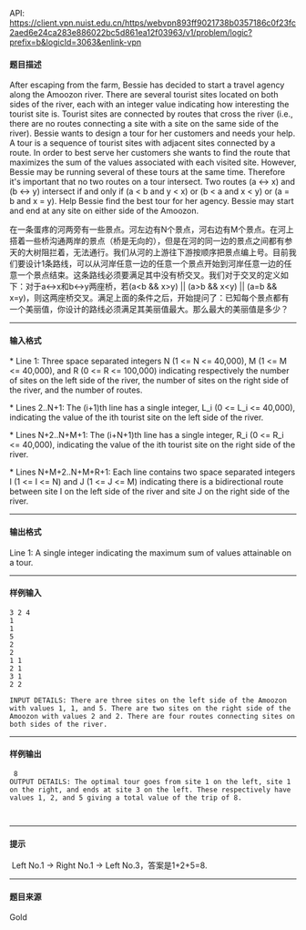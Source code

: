 API: https://client.vpn.nuist.edu.cn/https/webvpn893ff9021738b0357186c0f23fc2aed6e24ca283e886022bc5d861ea12f03963/v1/problem/logic?prefix=b&logicId=3063&enlink-vpn

#### 题目描述

After escaping from the farm, Bessie has decided to start a travel agency along the Amoozon river. There are several tourist sites located on both sides of the river, each with an integer value indicating how interesting the tourist site is. Tourist sites are connected by routes that cross the river (i.e., there are no routes connecting a site with a site on the same side of the river). Bessie wants to design a tour for her customers and needs your help. A tour is a sequence of tourist sites with adjacent sites connected by a route. In order to best serve her customers she wants to find the route that maximizes the sum of the values associated with each visited site. However, Bessie may be running several of these tours at the same time. Therefore it's important that no two routes on a tour intersect. Two routes (a <-> x) and (b <-> y) intersect if and only if (a < b and y < x) or (b < a and x < y) or (a = b and x = y). Help Bessie find the best tour for her agency. Bessie may start and end at any site on either side of the Amoozon.

 在一条蛋疼的河两旁有一些景点。河左边有N个景点，河右边有M个景点。在河上搭着一些桥沟通两岸的景点（桥是无向的），但是在河的同一边的景点之间都有参天的大树阻拦着，无法通行。我们从河的上游往下游按顺序把景点编上号。目前我们要设计1条路线，可以从河岸任意一边的任意一个景点开始到河岸任意一边的任意一个景点结束。这条路线必须要满足其中没有桥交叉。我们对于交叉的定义如下：对于a<->x和b<->y两座桥，若(a<b && x>y) || (a>b && x<y) || (a=b && x=y)，则这两座桥交叉。满足上面的条件之后，开始提问了：已知每个景点都有一个美丽值，你设计的路线必须满足其美丽值最大。那么最大的美丽值是多少？

---

#### 输入格式

\* Line 1: Three space separated integers N (1 <= N <= 40,000), M (1 <= M <= 40,000), and R (0 <= R <= 100,000) indicating respectively the number of sites on the left side of the river, the number of sites on the right side of the river, and the number of routes.

\* Lines 2..N+1: The (i+1)th line has a single integer, L\_i (0 <= L\_i <= 40,000), indicating the value of the ith tourist site on the left side of the river.

\* Lines N+2..N+M+1: The (i+N+1)th line has a single integer, R\_i (0 <= R\_i <= 40,000), indicating the value of the ith tourist site on the right side of the river.

\* Lines N+M+2..N+M+R+1: Each line contains two space separated integers I (1 <= I <= N) and J (1 <= J <= M) indicating there is a bidirectional route between site I on the left side of the river and site J on the right side of the river.

---

#### 输出格式

Line 1: A single integer indicating the maximum sum of values attainable on a tour.

---

#### 样例输入
```
3 2 4
1
1
5
2
2
1 1
2 1
3 1
2 2

INPUT DETAILS: There are three sites on the left side of the Amoozon with values 1, 1, and 5. There are two sites on the right side of the Amoozon with values 2 and 2. There are four routes connecting sites on both sides of the river. 
```

---

#### 样例输出
```
 8 
OUTPUT DETAILS: The optimal tour goes from site 1 on the left, site 1 on the right, and ends at site 3 on the left. These respectively have values 1, 2, and 5 giving a total value of the trip of 8.

 
```

---

#### 提示

 Left No.1 -> Right No.1 -> Left No.3，答案是1+2+5=8.

---

#### 题目来源

Gold